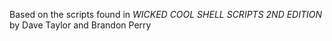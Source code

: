 Based on the scripts found in *WICKED COOL SHELL SCRIPTS 2ND EDITION* 
by Dave Taylor and Brandon Perry 
